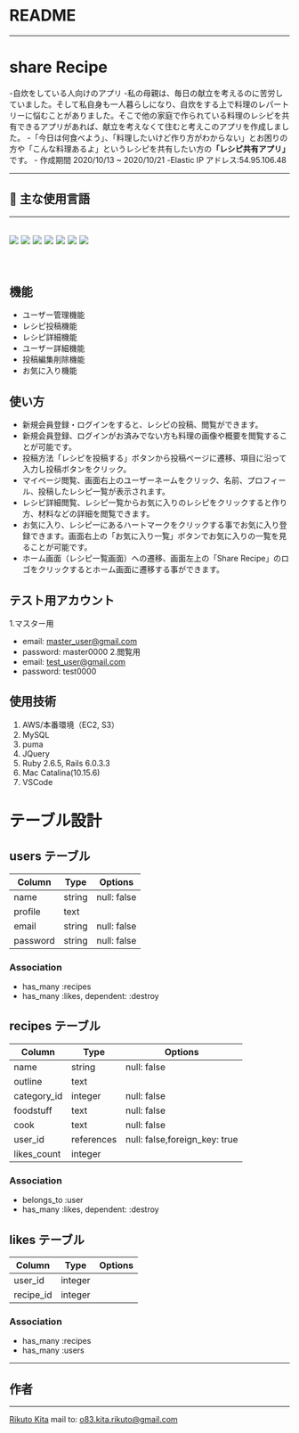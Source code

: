 # README
---
<h1 align=“center”>share Recipe</h1>
-自炊をしている人向けのアプリ
-私の母親は、毎日の献立を考えるのに苦労していました。そして私自身も一人暮らしになり、自炊をする上で料理のレパートリーに悩むことがありました。そこで他の家庭で作られている料理のレシピを共有できるアプリがあれば、献立を考えなくて住むと考えこのアプリを作成しました。
-「今日は何食べよう」、「料理したいけど作り方がわからない」とお困りの方や「こんな料理あるよ」というレシピを共有したい方の<b>「レシピ共有アプリ」</b>です。
- 作成期間 2020/10/13 ~ 2020/10/21
-Elastic IP アドレス:54.95.106.48
<br>

---
## :paperclip: 主な使用言語
---
<a><img src=“https://user-images.githubusercontent.com/39142850/71774533-1ddf1780-2fb4-11ea-8560-753bed352838.png” width=“70px;” /></a> <!-- rubyのロゴ -->
<a><img src=“https://user-images.githubusercontent.com/39142850/71774548-731b2900-2fb4-11ea-99ba-565546c5acb4.png” height=“60px;” /></a> <!-- RubyOnRailsのロゴ -->
<a><img src=“https://cdn.svgporn.com/logos/html-5.svg” height=“60px;” /></a> <!-- htmlのロゴ -->
<a><img src=“https://cdn.svgporn.com/logos/css-3.svg” height=“60px;” /></a> <!-- cssのロゴ -->
<a><img src=“https://syncer.jp/storage/web/brand-logos/static/dst/github-logo-001.png” height=“60px;” /></a> <!-- GitHubのロゴ -->
<a><img src=“https://user-images.githubusercontent.com/39142850/71774786-37825e00-2fb8-11ea-8b90-bd652a58f1ad.png” height=“60px;” /></a> <!-- AWSのロゴ -->
<a><img src=“https://syncer.jp/storage/web/brand-logos/static/dst/jquery-logo-001.png” height=“60px;” /></a><!--JQueryのロゴ-->
---

<br>

## 機能
- ユーザー管理機能
- レシピ投稿機能
- レシピ詳細機能
- ユーザー詳細機能
- 投稿編集削除機能
- お気に入り機能

## 使い方
- 新規会員登録・ログインをすると、レシピの投稿、閲覧ができます。
- 新規会員登録、ログインがお済みでない方も料理の画像や概要を閲覧することが可能です。
- 投稿方法「レシピを投稿する」ボタンから投稿ページに遷移、項目に沿って入力し投稿ボタンをクリック。
- マイページ閲覧、画面右上のユーザーネームをクリック、名前、プロフィール、投稿したレシピ一覧が表示されます。
- レシピ詳細閲覧、レシピ一覧からお気に入りのレシピをクリックすると作り方、材料などの詳細を閲覧できます。
- お気に入り、レシピ一にあるハートマークをクリックする事でお気に入り登録できます。画面右上の「お気に入り一覧」ボタンでお気に入りの一覧を見ることが可能です。
- ホーム画面（レシピ一覧画面）への遷移、画面左上の「Share Recipe」のロゴをクリックするとホーム画面に遷移する事ができます。

## テスト用アカウント
1.マスター用
- email: master_user@gmail.com
- password: master0000
2.閲覧用
- email: test_user@gmail.com
- password: test0000


## 使用技術
1. AWS/本番環境（EC2, S3）
2. MySQL
3. puma
4. JQuery
5. Ruby 2.6.5, Rails 6.0.3.3
6. Mac Catalina(10.15.6)
7. VSCode

# テーブル設計

## users テーブル

| Column           | Type   | Options     |
| -----------------| ------ | ----------- |
| name             | string | null: false |
| profile          | text   | 
| email            | string | null: false |
| password         | string | null: false |

### Association

- has_many :recipes
- has_many :likes, dependent: :destroy


## recipes テーブル

| Column              | Type      | Options     |
|  -----------------  | --------- | ----------- |
| name                | string    | null: false |
| outline             | text      |  
| category_id         | integer   | null: false |
| foodstuff           | text      | null: false |
| cook                | text      | null: false |
| user_id             | references| null: false,foreign_key: true |
| likes_count         | integer   | 


### Association
- belongs_to :user
- has_many :likes, dependent: :destroy


## likes テーブル

| Column      | Type   | Options     |
| ------------| ------ | ----------- |
| user_id     | integer   | 
| recipe_id   | integer   | 


### Association

- has_many :recipes
- has_many :users

---
## 作者
---
[Rikuto Kita]()
mail to: o83.kita.rikuto@gmail.com

